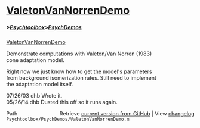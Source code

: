 # [ValetonVanNorrenDemo](ValetonVanNorrenDemo)
##### >[Psychtoolbox](Psychtoolbox)>[PsychDemos](PsychDemos)

[ValetonVanNorrenDemo](ValetonVanNorrenDemo)  
  
Demonstrate computations with Valeton/Van Norren (1983)  
cone adaptation model.  
  
Right now we just know how to get the model's parameters  
from background isomerization rates.  Still need to implement  
the adaptation model itself.  
  
07/26/03  dhb  Wrote it.  
05/26/14  dhb  Dusted this off so it runs again.  




<div class="code_header" style="text-align:right;">
  <span style="float:left;">Path&nbsp;&nbsp;</span> <span class="counter">Retrieve <a href=
  "https://raw.github.com/Psychtoolbox-3/Psychtoolbox-3/beta/Psychtoolbox/PsychDemos/ValetonVanNorrenDemo.m">current version from GitHub</a> | View <a href=
  "https://github.com/Psychtoolbox-3/Psychtoolbox-3/commits/beta/Psychtoolbox/PsychDemos/ValetonVanNorrenDemo.m">changelog</a></span>
</div>
<div class="code">
  <code>Psychtoolbox/PsychDemos/ValetonVanNorrenDemo.m</code>
</div>

